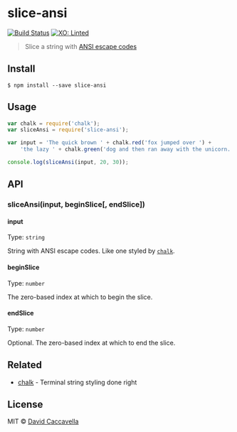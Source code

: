 # slice-ansi 

[![Build Status](https://travis-ci.org/vorpaljs/slice-ansi.svg?branch=master)](https://travis-ci.org/vorpaljs/slice-ansi)
[![XO: Linted](https://img.shields.io/badge/xo-linted-blue.svg)](https://github.com/sindresorhus/xo)

> Slice a string with [ANSI escape codes](http://en.wikipedia.org/wiki/ANSI_escape_code#Colors_and_Styles)

## Install

```
$ npm install --save slice-ansi
```

## Usage

```js
var chalk = require('chalk');
var sliceAnsi = require('slice-ansi');

var input = 'The quick brown ' + chalk.red('fox jumped over ') +
	'the lazy ' + chalk.green('dog and then ran away with the unicorn.');

console.log(sliceAnsi(input, 20, 30));
```

## API

### sliceAnsi(input, beginSlice[, endSlice])

#### input

Type: `string`

String with ANSI escape codes. Like one styled by [`chalk`](https://github.com/chalk/chalk).

#### beginSlice

Type: `number`

The zero-based index at which to begin the slice.

#### endSlice

Type: `number`

Optional. The zero-based index at which to end the slice.


## Related

- [chalk](https://github.com/chalk/chalk) - Terminal string styling done right


## License

MIT © [David Caccavella](https://githbu.com/dthree)
